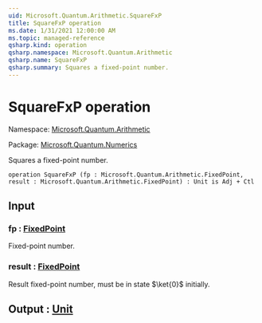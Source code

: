 ```yaml
---
uid: Microsoft.Quantum.Arithmetic.SquareFxP
title: SquareFxP operation
ms.date: 1/31/2021 12:00:00 AM
ms.topic: managed-reference
qsharp.kind: operation
qsharp.namespace: Microsoft.Quantum.Arithmetic
qsharp.name: SquareFxP
qsharp.summary: Squares a fixed-point number.
---
```


# SquareFxP operation

Namespace: [Microsoft.Quantum.Arithmetic](xref:Microsoft.Quantum.Arithmetic)

Package: [Microsoft.Quantum.Numerics](https://nuget.org/packages/Microsoft.Quantum.Numerics)


Squares a fixed-point number.

```qsharp
operation SquareFxP (fp : Microsoft.Quantum.Arithmetic.FixedPoint, result : Microsoft.Quantum.Arithmetic.FixedPoint) : Unit is Adj + Ctl
```


## Input

### fp : [FixedPoint](xref:Microsoft.Quantum.Arithmetic.FixedPoint)

Fixed-point number.


### result : [FixedPoint](xref:Microsoft.Quantum.Arithmetic.FixedPoint)

Result fixed-point number,must be in state $\ket{0}$ initially.



## Output : [Unit](xref:microsoft.quantum.lang-ref.unit)

